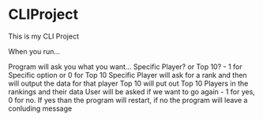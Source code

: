 # CLIProject

This is my CLI Project

When you run...

Program will ask you what you want...
Specific Player? or Top 10? - 1 for Specific option or 0 for Top 10
    Specific Player will ask for a rank and then will output the data for that player
    Top 10 will put out Top 10 Players in the rankings and their data
User will be asked if we want to go again - 1 for yes, 0 for no.
    If yes than the program will restart, if no the program will leave a conluding message
